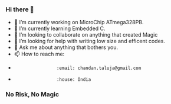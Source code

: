 ### Hi there 👋




- 🔭 I’m currently working on MicroChip ATmega328PB.
- 🌱 I’m currently learning Embedded C.
- 👯 I’m looking to collaborate on anything that created Magic
- 🤔 I’m looking for help with writing low size and efficent codes.
- 💬 Ask me about anything that bothers you.
- 📫 How to reach me: 
-                     :email: chandan.taluja@gmail.com
-                     :house: India


### No Risk, No Magic
